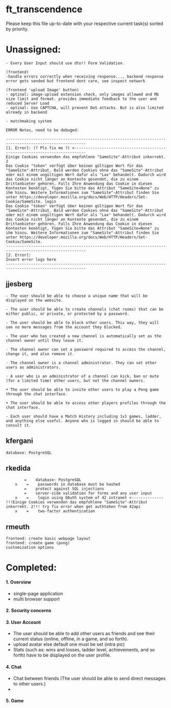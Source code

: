 # ft_transcendence

Please keep this file up-to-date with your respective current task(s) sorted by priority.

# Unassigned:

```
- Every User Input should use dto!! Form Validation.

(frontend)
-handle errors correctly when receiving response..., backend response error gets sended but frontend dont care, see inspect network

(frontend 'upload Image' button)
- optinal: image-upload extension check, only images allowed and Mb size limit and format. provides immediate feedback to the user and reduced Server Load
- optinal: Use CAPTCHA, will prevent DoS attacks. But is also limited already in backend

- matchmaking system
```

```
ERROR Notes, need to be debuged:

---------------------------------------------------------------------------------------------------------
[1. Error]: (? Pls fix me ?) <---------------------------------------------------------------------------
Einige Cookies verwenden das empfohlene "SameSite"-Attribut inkorrekt. 2
Das Cookie "token" verfügt über keinen gültigen Wert für das "SameSite"-Attribut. Bald werden Cookies ohne das "SameSite"-Attribut oder mit einem ungültigen Wert dafür als "Lax" behandelt. Dadurch wird das Cookie nicht länger an Kontexte gesendet, die zu einem Drittanbieter gehören. Falls Ihre Anwendung das Cookie in diesen Kontexten benötigt, fügen Sie bitte das Attribut "SameSite=None" zu ihm hinzu. Weitere Informationen zum "SameSite"-Attribut finden Sie unter https://developer.mozilla.org/docs/Web/HTTP/Headers/Set-Cookie/SameSite. login
Das Cookie "token" verfügt über keinen gültigen Wert für das "SameSite"-Attribut. Bald werden Cookies ohne das "SameSite"-Attribut oder mit einem ungültigen Wert dafür als "Lax" behandelt. Dadurch wird das Cookie nicht länger an Kontexte gesendet, die zu einem Drittanbieter gehören. Falls Ihre Anwendung das Cookie in diesen Kontexten benötigt, fügen Sie bitte das Attribut "SameSite=None" zu ihm hinzu. Weitere Informationen zum "SameSite"-Attribut finden Sie unter https://developer.mozilla.org/docs/Web/HTTP/Headers/Set-Cookie/SameSite.
---------------------------------------------------------------------------------------------------------
[2. Error]:
Insert error logs here
---------------------------------------------------------------------------------------------------------

```

## jjesberg

```
- The user should be able to choose a unique name that will be displayed on the website.

- The user should be able to create channels (chat rooms) that can be either public, or private, or protected by a password.

- The user should be able to block other users. This way, they will see no more messages from the account they blocked.

- The user who has created a new channel is automatically set as the channel owner until they leave it.

◦ The channel owner can set a password required to access the channel, change it, and also remove it.

◦ The channel owner is a channel administrator. They can set other users as administrators.

◦ A user who is an administrator of a channel can kick, ban or mute (for a limited time) other users, but not the channel owners.

• The user should be able to invite other users to play a Pong game through the chat interface.

• The user should be able to access other players profiles through the chat interface.

- Each user should have a Match History including 1v1 games, ladder, and anything else useful. Anyone who is logged in should be able to consult it.
```

## kfergani

```
database: PostgreSQL
```

## rkedida

```
        =    database: PostgreSQL
    x    =    passwords in database must be hashed
        =    protect against SQL injections
        =    server-side validation for forms and any user input
    x    =    login using OAuth system of 42 intranet <-------------- !!!Einige Cookies verwenden das empfohlene "SameSite"-Attribut inkorrekt. 2!!! try fix error when get authtoken from 42api
    x    =    two-factor authentication
```

## rmeuth

```
frontend: create basic webpage layout
frontend: create game (pong)
customization options
```

# Completed:

#### 1. Overview

- single-page application
- multi browser support

#### 2. Security concerns

#### 3. User Account

- The user should be able to add other users as friends and see their current status (online, offline, in a game, and so forth).
- upload avatar else default one must be set (intra pic)
- Stats (such as: wins and losses, ladder level, achievements, and so forth) have to be displayed on the user profile.

#### 4. Chat

- Chat between friends (The user should be able to send direct messages to other users.)
-

#### 5. Game
